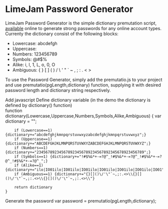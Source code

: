 # LimeJam Password Generator
LimeJam Password Generator is the simple dictionary premutation script, <a href="https://password.limejam.com/">available</a> online to generate strong passwords for any online account types. Currenty the dictionary consist of the following blocks: 
* Lowercase: abcdefgh
* Uppercase: 
* Numbers: 123456789
* Symbols: @#$%
* Alike: i, l, 1, L, o, 0, O
* Ambiguous: { } \[ ] ( ) / \ ' " ` ~ , ; : . < >

To use the Password Generator, simply add the premutatio.js to your project and use premutatio(pgLength,dictionary) function, supplying it with desired password length and dictionary string respectively.

Add javascript
    <script type="text/javascript" src="/src/js/premutatio.js"></script>
Define dictionary variable (in the demo the dictionary is defined by dictionary() function)     
    function dictionary(Lowercase,Uppercase,Numbers,Symbols,Alike,Ambiguous) {
        var dictionary = "";


        if (Lowercase==1) {dictionary+="abcdefghjkmnpqrstuvwxyzabcdefghjkmnpqrstuvwxyz";}
        if (Uppercase==1) {dictionary+="ABCDEFGHJKLMNPQRSTUVWXYZABCDEFGHJKLMNPQRSTUVWXYZ";}
        if (Numbers==1) {dictionary+="234567892345678923456789234567892345678923456789";}
        if (Symbols==1) {dictionary+="!#$%&*+-=?@^_!#$%&*+-=?@^_!#$%&*+-=?@^_!#$%&*+-=?@^_";}
        if (Alike==1) {dictionary+="ilo|IO01ilo|IO01ilo|IO01ilo|IO01ilo|IO01ilo|IO01ilo|IO01";}
        if (Ambiguous==1) {dictionary+="{}[]()\/'\"`~,;:.<>\\{}[]()\/'\"`~,;:.<>\\{}[]()\/'\"`~,;:.<>\\"}

        return dictionary
    }
Generate the password
    var password = premutatio(pgLength,dictionary);